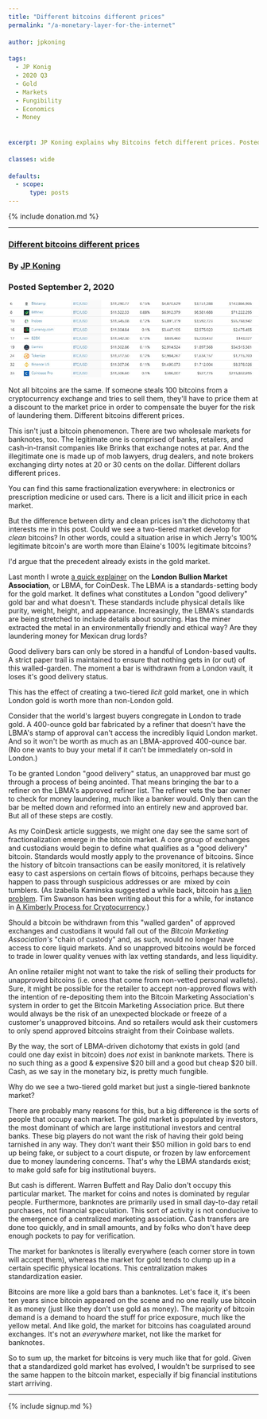 ```yaml
---
title: "Different bitcoins different prices"
permalink: "/a-monetary-layer-for-the-internet"

author: jpkoning

tags:
  - JP Konig
  - 2020 Q3
  - Gold
  - Markets
  - Fungibility
  - Economics
  - Money


excerpt: JP Koning explains why Bitcoins fetch different prices. Posted September 2, 2020.

classes: wide

defaults:
  - scope:
      type: posts
---
```


{% include donation.md %}

***

### [Different bitcoins different prices](http://jpkoning.blogspot.com/2020/09/different-bitcoins-different-prices.html)
### By [JP Koning](https://twitter.com/jp_koning)
### Posted September 2, 2020

[![](/assets/images/2020/m9/jp1.png)](https://1.bp.blogspot.com/-2IR5KrlhtGg/X0_FrBqk7-I/AAAAAAAADWU/xhAo7duDGPM1RMNTEDym0QMZFZ9eaPB7ACLcBGAsYHQ/s1600/bitcoinprices.JPG)

Not all bitcoins are the same. If someone steals 100 bitcoins from a cryptocurrency exchange and tries to sell them, they'll have to price them at a discount to the market price in order to compensate the buyer for the risk of laundering them. Different bitcoins different prices.  
  
This isn't just a bitcoin phenomenon. There are two wholesale markets for banknotes, too. The legitimate one is comprised of banks, retailers, and cash-in-transit companies like Brinks that exchange notes at par. And the illegitimate one is made up of mob lawyers, drug dealers, and note brokers exchanging dirty notes at 20 or 30 cents on the dollar. Different dollars different prices.  
  
You can find this same fractionalization everywhere: in electronics or prescription medicine or used cars. There is a licit and illicit price in each market.  
  
But the difference between dirty and clean prices isn't the dichotomy that interests me in this post. Could we see a two-tiered market develop for _clean_ bitcoins? In other words, could a situation arise in which Jerry's 100% legitimate bitcoin's are worth more than Elaine's 100% legitimate bitcoins?  
  
I'd argue that the precedent already exists in the gold market.  
  
Last month I wrote [a quick explainer](https://www.coindesk.com/bitcoin-gold-staying-clean) on the **London Bullion Market Association**, or LBMA, for CoinDesk. The LBMA is a standards-setting body for the gold market. It defines what constitutes a London "good delivery" gold bar and what doesn't. These standards include physical details like purity, weight, height, and appearance. Increasingly, the LBMA's standards are being stretched to include details about sourcing. Has the miner extracted the metal in an environmentally friendly and ethical way? Are they laundering money for Mexican drug lords?  
  
Good delivery bars can only be stored in a handful of London-based vaults. A strict paper trail is maintained to ensure that nothing gets in (or out) of this walled-garden. The moment a bar is withdrawn from a London vault, it loses it's good delivery status.  
  
This has the effect of creating a two-tiered _licit_ gold market, one in which London gold is worth more than non-London gold.  
  
Consider that the world's largest buyers congregate in London to trade gold. A 400-ounce gold bar fabricated by a refiner that doesn't have the LBMA's stamp of approval can't access the incredibly liquid London market. And so it won't be worth as much as an LBMA-approved 400-ounce bar. (No one wants to buy your metal if it can't be immediately on-sold in London.)  
  
To be granted London "good delivery" status, an unapproved bar must go through a process of being anointed. That means bringing the bar to a refiner on the LBMA's approved refiner list. The refiner vets the bar owner to check for money laundering, much like a banker would. Only then can the bar be melted down and reformed into an entirely new and approved bar. But all of these steps are costly.  
  
As my CoinDesk article suggests, we might one day see the same sort of fractionalization emerge in the bitcoin market. A core group of exchanges and custodians would begin to define what qualifies as a "good delivery" bitcoin. Standards would mostly apply to the provenance of bitcoins. Since the history of bitcoin transactions can be easily monitored, it is relatively easy to cast aspersions on certain flows of bitcoins, perhaps because they happen to pass through suspicious addresses or are  mixed by coin tumblers. (As Izabella Kaminska suggested a while back, bitcoin has [a lien problem](https://ftalphaville.ft.com/2015/03/24/2122678/bitcoins-lien-problem/). Tim Swanson has been writing about this for a while, for instance in [A Kimberly Process for Cryptocurrency](https://www.ofnumbers.com/2016/06/27/a-kimberley-process-for-cryptocurrencies/).)  
  
Should a bitcoin be withdrawn from this "walled garden" of approved exchanges and custodians it would fall out of the _Bitcoin Marketing Association's_ "chain of custody" and, as such, would no longer have access to core liquid markets. And so unapproved bitcoins would be forced to trade in lower quality venues with lax vetting standards, and less liquidity.  
  
An online retailer might not want to take the risk of selling their products for unapproved bitcoins (i.e. ones that come from non-vetted personal wallets). Sure, it might be possible for the retailer to accept non-approved flows with the intention of re-depositing them into the Bitcoin Marketing Association's system in order to get the Bitcoin Marketing Association price. But there would always be the risk of an unexpected blockade or freeze of a customer's unapproved bitcoins. And so retailers would ask their customers to only spend approved bitcoins straight from their Coinbase wallets.  
  
By the way, the sort of LBMA-driven dichotomy that exists in gold (and could one day exist in bitcoin) does _not_ exist in banknote markets. There is no such thing as a good & expensive $20 bill and a good but cheap $20 bill. Cash, as we say in the monetary biz, is pretty much fungible.  
  
Why do we see a two-tiered gold market but just a single-tiered banknote market?  
  
There are probably many reasons for this, but a big difference is the sorts of people that occupy each market. The gold market is populated by investors, the most dominant of which are large institutional investors and central banks. These big players do not want the risk of having their gold being tarnished in any way. They don't want their $50 million in gold bars to end up being fake, or subject to a court dispute, or frozen by law enforcement due to money laundering concerns. That's why the LBMA standards exist; to make gold safe for big institutional buyers.  
  
But cash is different. Warren Buffett and Ray Dalio don't occupy this particular market. The market for coins and notes is dominated by regular people. Furthermore, banknotes are primarily used in small day-to-day retail purchases, not financial speculation. This sort of activity is not conducive to the emergence of a centralized marketing association. Cash transfers are done too quickly, and in small amounts, and by folks who don't have deep enough pockets to pay for verification.  
  
The market for banknotes is literally everywhere (each corner store in town will accept them), whereas the market for gold tends to clump up in a certain specific physical locations. This centralization makes standardization easier.  
  
Bitcoins are more like a gold bars than a banknotes. Let's face it, it's been ten years since bitcoin appeared on the scene and no one really use bitcoin it as money (just like they don't use gold as money). The majority of bitcoin demand is a demand to hoard the stuff for price exposure, much like the yellow metal. And like gold, the market for bitcoins has coagulated around exchanges. It's not an _everywhere_ market, not like the market for banknotes.  
  
So to sum up, the market for bitcoins is very much like that for gold. Given that a standardized gold market has evolved, I wouldn't be surprised to see the same happen to the bitcoin market, especially if big financial institutions start arriving.


***

{% include signup.md %}

